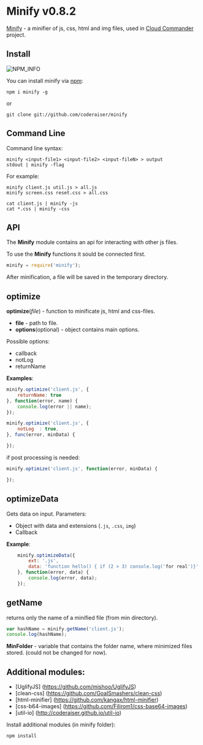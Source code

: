 Minify v0.8.2
===============
[NPM_INFO_IMG]:             https://nodei.co/npm/minify.png?stars

[Minify](http://coderaiser.github.io/minify "Minify") - a minifier of js, css, html and img files,
used in [Cloud Commander](http://cloudcmd.io "Cloud Commander") project.

Install
---------------
![NPM_INFO][NPM_INFO_IMG]

You can install minify via [npm](https://www.npmjs.org/):

    npm i minify -g
or
    
    git clone git://github.com/coderaiser/minify

Command Line
---------------
Command line syntax:

```
minify <input-file1> <input-file2> <input-fileN> > output
stdout | minify -flag
```
For example:

```
minify client.js util.js > all.js
minify screen.css reset.css > all.css

cat client.js | minify -js
cat *.css | minify -css
```

API
---------------
The **Minify** module contains an api for interacting with other js files.

To use the **Minify** functions it sould be connected first.

```js
minify = require('minify');
```
After minification, a file will be saved in the temporary directory.

## optimize
**optimize**(*file*) - function to minificate js, html and css-files.

 - **file**                 - path to file.
 - **options**(optional)    - object contains main options.

Possible options:
 - callback
 - notLog
 - returnName

**Examples**:

```js
minify.optimize('client.js', {
    returnName: true
}, function(error, name) {
    console.log(error || name);
});
```

```js
minify.optimize('client.js', {
    notLog  : true,
}, func(error, minData) {

});
```

if post processing is needed: 

```js
minify.optimize('client.js', function(error, minData) {

});
```

## optimizeData
Gets data on input.
Parameters:
- Object with data and extensions (`.js`, `.css`, `img`)
- Callback

**Example**:

```js
    minify.optimizeData({
        ext: '.js',
        data: 'function hello() { if (2 > 3) console.log('for real')}'
    }, function(error, data) {
        console.log(error, data);
    });
```

## getName
returns only the name of a minified file (from min directory).

```js
var hashName = minify.getName('client.js');
console.log(hashName);
```

**MinFolder** - variable that contains the folder name, where minimized files stored.
                (could not be changed for now).
                
Additional modules:
---------------
- [UglifyJS] (https://github.com/mishoo/UglifyJS)
- [clean-css] (https://github.com/GoalSmashers/clean-css)
- [html-minifier] (https://github.com/kangax/html-minifier)
- [css-b64-images] (https://github.com/Filirom1/css-base64-images)
- [util-io] (http://coderaiser.github.io/util-io)

Install additional modules (in minify folder):

    npm install
